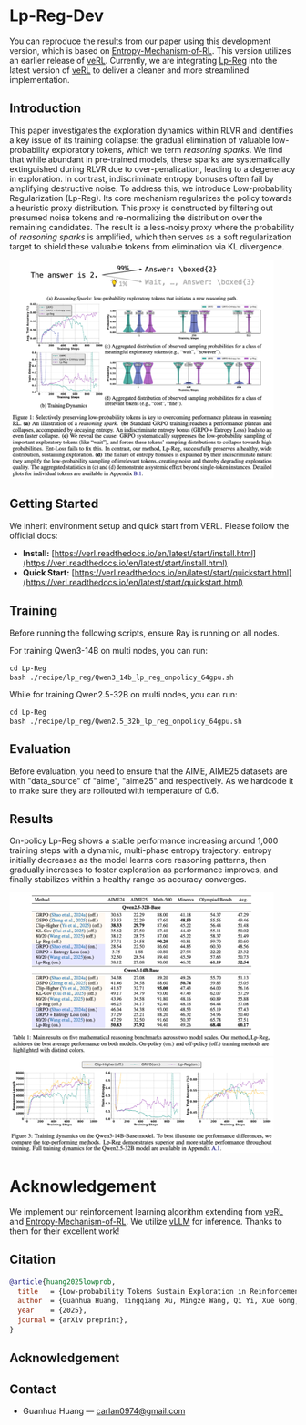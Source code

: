 # Lp-Reg-Dev
You can reproduce the results from our paper using this development version, which is based on [Entropy-Mechanism-of-RL](https://github.com/PRIME-RL/Entropy-Mechanism-of-RL/tree/main/recipe). This version utilizes an earlier release of [veRL](https://github.com/volcengine/verl). Currently, we are integrating [Lp-Reg](https://github.com/CarlanLark/Lp-Reg) into the latest version of [veRL](https://github.com/volcengine/verl) to deliver a cleaner and more streamlined implementation.

## Introduction
This paper investigates the exploration dynamics within RLVR and identifies a key issue of its training collapse: the gradual elimination of valuable low-probability exploratory tokens, which we term *reasoning sparks*. We find that while abundant in pre-trained models, these sparks are systematically extinguished during RLVR due to over-penalization, leading to a degeneracy in exploration. In contrast, indiscriminate entropy bonuses often fail by amplifying destructive noise. To address this, we introduce Low-probability Regularization (Lp-Reg). Its core mechanism regularizes the policy towards a heuristic proxy distribution. This proxy is constructed by filtering out presumed noise tokens and re-normalizing the distribution over the remaining candidates. The result is a less-noisy proxy where the probability of *reasoning sparks* is amplified, which then serves as a soft regularization target to shield these valuable tokens from elimination via KL divergence. 

<div align="left">
  <img src="./figures/md_intro.png" alt="issue" style="width: 92%; height: auto;">
</div>

## Getting Started
We inherit environment setup and quick start from VERL. Please follow the official docs:

* **Install:** [https://verl.readthedocs.io/en/latest/start/install.html](https://verl.readthedocs.io/en/latest/start/install.html)
* **Quick Start:** [https://verl.readthedocs.io/en/latest/start/quickstart.html](https://verl.readthedocs.io/en/latest/start/quickstart.html)

## Training
Before running the following scripts, ensure Ray is running on all nodes.

For training Qwen3-14B on multi nodes, you can run:
```
cd Lp-Reg
bash ./recipe/lp_reg/Qwen3_14b_lp_reg_onpolicy_64gpu.sh
```

While for training Qwen2.5-32B on multi nodes, you can run:
```
cd Lp-Reg
bash ./recipe/lp_reg/Qwen2.5_32b_lp_reg_onpolicy_64gpu.sh
```

## Evaluation
Before evaluation, you need to ensure that the AIME, AIME25 datasets are with "data_source" of "aime", "aime25" and respectively. As we hardcode it to make sure they are rollouted with temperature of 0.6.


## Results
On-policy Lp-Reg shows a stable performance increasing around 1,000 training steps with a dynamic, multi-phase entropy trajectory: entropy initially decreases as the model learns core reasoning patterns, then gradually increases to foster exploration as performance improves, and finally stabilizes within a healthy range as accuracy converges.

<div align="left">
  <img src="./figures/md_main_results_table.png" alt="issue" style="width: 92%; height: auto;">
</div>

<div align="left">
  <img src="./figures/md_main_results_figure.png" alt="issue" style="width: 92%; height: auto;">
</div>

# Acknowledgement
We implement our reinforcement learning algorithm extending from [veRL](https://github.com/volcengine/verl) and [Entropy-Mechanism-of-RL](https://github.com/PRIME-RL/Entropy-Mechanism-of-RL/tree/main/recipe). We utilize [vLLM](https://github.com/vllm-project/vllm) for inference. Thanks to them for their excellent work!

## Citation
```bibtex
@article{huang2025lowprob,
  title   = {Low-probability Tokens Sustain Exploration in Reinforcement Learning with Verifiable Reward},
  author  = {Guanhua Huang, Tingqiang Xu, Mingze Wang, Qi Yi, Xue Gong, Siheng Li, Ruibin Xiong, Kejiao Li, Yuhao Jiang, Bo Zhou},
  year    = {2025},
  journal = {arXiv preprint},
}
```

## Acknowledgement

## Contact
* Guanhua Huang — [carlan0974@gmail.com](mailto:carlan0974@gmail.com)
